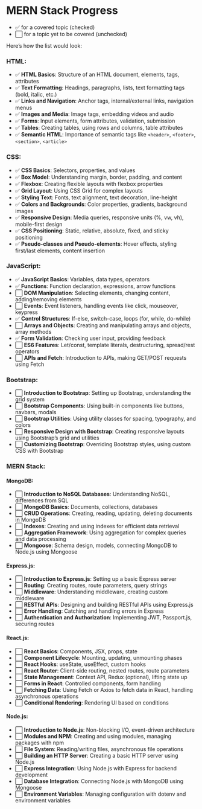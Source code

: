 # MERN Stack Progress

- ✅ for a covered topic (checked)
- ⬜ for a topic yet to be covered (unchecked)

Here’s how the list would look:

### HTML:
- ✅ **HTML Basics**: Structure of an HTML document, elements, tags, attributes
- ✅ **Text Formatting**: Headings, paragraphs, lists, text formatting tags (bold, italic, etc.)
- ✅ **Links and Navigation**: Anchor tags, internal/external links, navigation menus
- ✅ **Images and Media**: Image tags, embedding videos and audio
- ✅ **Forms**: Input elements, form attributes, validation, submission
- ✅ **Tables**: Creating tables, using rows and columns, table attributes
- ✅ **Semantic HTML**: Importance of semantic tags like `<header>`, `<footer>`, `<section>`, `<article>`

### CSS:
- ✅ **CSS Basics**: Selectors, properties, and values
- ✅ **Box Model**: Understanding margin, border, padding, and content
- ✅ **Flexbox**: Creating flexible layouts with flexbox properties
- ✅ **Grid Layout**: Using CSS Grid for complex layouts
- ✅ **Styling Text**: Fonts, text alignment, text decoration, line-height
- ✅ **Colors and Backgrounds**: Color properties, gradients, background images
- ✅ **Responsive Design**: Media queries, responsive units (%, vw, vh), mobile-first design
- ✅ **CSS Positioning**: Static, relative, absolute, fixed, and sticky positioning
- ✅ **Pseudo-classes and Pseudo-elements**: Hover effects, styling first/last elements, content insertion

### JavaScript:
- ✅ **JavaScript Basics**: Variables, data types, operators
- ✅ **Functions**: Function declaration, expressions, arrow functions
- ⬜ **DOM Manipulation**: Selecting elements, changing content, adding/removing elements
- ⬜ **Events**: Event listeners, handling events like click, mouseover, keypress
- ✅ **Control Structures**: If-else, switch-case, loops (for, while, do-while)
- ⬜ **Arrays and Objects**: Creating and manipulating arrays and objects, array methods
- ✅ **Form Validation**: Checking user input, providing feedback
- ⬜ **ES6 Features**: Let/const, template literals, destructuring, spread/rest operators
- ⬜ **APIs and Fetch**: Introduction to APIs, making GET/POST requests using Fetch

### Bootstrap:
- ⬜ **Introduction to Bootstrap**: Setting up Bootstrap, understanding the grid system
- ⬜ **Bootstrap Components**: Using built-in components like buttons, navbars, modals
- ⬜ **Bootstrap Utilities**: Using utility classes for spacing, typography, and colors
- ⬜ **Responsive Design with Bootstrap**: Creating responsive layouts using Bootstrap’s grid and utilities
- ⬜ **Customizing Bootstrap**: Overriding Bootstrap styles, using custom CSS with Bootstrap

### MERN Stack:
#### **MongoDB**:
- ⬜ **Introduction to NoSQL Databases**: Understanding NoSQL, differences from SQL
- ⬜ **MongoDB Basics**: Documents, collections, databases
- ⬜ **CRUD Operations**: Creating, reading, updating, deleting documents in MongoDB
- ⬜ **Indexes**: Creating and using indexes for efficient data retrieval
- ⬜ **Aggregation Framework**: Using aggregation for complex queries and data processing
- ⬜ **Mongoose**: Schema design, models, connecting MongoDB to Node.js using Mongoose

#### **Express.js**:
- ⬜ **Introduction to Express.js**: Setting up a basic Express server
- ⬜ **Routing**: Creating routes, route parameters, query strings
- ⬜ **Middleware**: Understanding middleware, creating custom middleware
- ⬜ **RESTful APIs**: Designing and building RESTful APIs using Express.js
- ⬜ **Error Handling**: Catching and handling errors in Express
- ⬜ **Authentication and Authorization**: Implementing JWT, Passport.js, securing routes

#### **React.js**:
- ⬜ **React Basics**: Components, JSX, props, state
- ⬜ **Component Lifecycle**: Mounting, updating, unmounting phases
- ⬜ **React Hooks**: useState, useEffect, custom hooks
- ⬜ **React Router**: Client-side routing, nested routes, route parameters
- ⬜ **State Management**: Context API, Redux (optional), lifting state up
- ⬜ **Forms in React**: Controlled components, form handling
- ⬜ **Fetching Data**: Using Fetch or Axios to fetch data in React, handling asynchronous operations
- ⬜ **Conditional Rendering**: Rendering UI based on conditions

#### **Node.js**:
- ⬜ **Introduction to Node.js**: Non-blocking I/O, event-driven architecture
- ⬜ **Modules and NPM**: Creating and using modules, managing packages with npm
- ⬜ **File System**: Reading/writing files, asynchronous file operations
- ⬜ **Building an HTTP Server**: Creating a basic HTTP server using Node.js
- ⬜ **Express Integration**: Using Node.js with Express for backend development
- ⬜ **Database Integration**: Connecting Node.js with MongoDB using Mongoose
- ⬜ **Environment Variables**: Managing configuration with dotenv and environment variables

